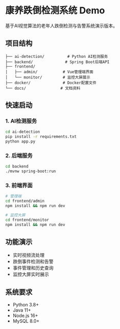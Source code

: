 # 康养跌倒检测系统 Demo

基于AI视觉算法的老年人跌倒检测与告警系统演示版本。

## 项目结构

```
├── ai-detection/          # Python AI检测服务
├── backend/              # Spring Boot后端API
├── frontend/
│   ├── admin/           # Vue管理端界面
│   └── monitor/         # 监控大屏展示
├── docker/              # Docker配置文件
└── docs/               # 文档资料
```

## 快速启动

### 1. AI检测服务
```bash
cd ai-detection
pip install -r requirements.txt
python app.py
```

### 2. 后端服务
```bash
cd backend
./mvnw spring-boot:run
```

### 3. 前端界面
```bash
# 管理端
cd frontend/admin
npm install && npm run dev

# 监控大屏
cd frontend/monitor
npm install && npm run dev
```

## 功能演示

- 实时视频流处理
- 跌倒事件检测和告警
- 事件管理和历史查询
- 监控大屏实时展示

## 系统要求

- Python 3.8+
- Java 11+
- Node.js 16+
- MySQL 8.0+